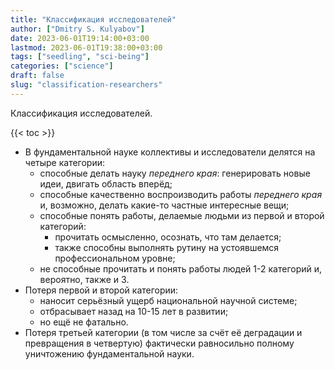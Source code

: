 ```yaml
---
title: "Классификация исследователей"
author: ["Dmitry S. Kulyabov"]
date: 2023-06-01T19:14:00+03:00
lastmod: 2023-06-01T19:38:00+03:00
tags: ["seedling", "sci-being"]
categories: ["science"]
draft: false
slug: "classification-researchers"
---
```


Классификация исследователей.

<!--more-->

{{< toc >}}

-   В фундаментальной науке коллективы и исследователи делятся на четыре категории:
    -   способные делать науку _переднего края_: генерировать новые идеи, двигать область вперёд;
    -   способные качественно воспроизводить работы _переднего края_ и, возможно, делать какие-то частные интересные вещи;
    -   способные понять работы, делаемые людьми из первой и второй категорий:
        -   прочитать осмысленно, осознать, что там делается;
        -   также способны выполнять рутину на устоявшемся профессиональном уровне;
    -   не способные прочитать и понять работы людей 1-2 категорий и, вероятно, также и 3.
-   Потеря первой и второй категории:
    -   наносит серьёзный ущерб национальной научной системе;
    -   отбрасывает назад на 10-15 лет в развитии;
    -   но ещё не фатально.
-   Потеря третьей категории (в том числе за счёт её деградации и превращения в четвертую) фактически равносильно полному уничтожению фундаментальной науки.
